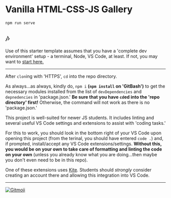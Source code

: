 # Vanilla HTML-CSS-JS Gallery

`npm run serve`

## 🎶

Use of this starter template assumes that you have a 'complete dev environment' setup - a terminal, Node, VS Code, at least. If not, you may want to [start here.](https://www.notion.so/codefinity/Setting-up-a-Local-Dev-Environment-for-JS-02a4e9f4a30043d3a8e7d109be3448f4)

---

After `clon`ing with 'HTTPS', `cd` into the repo directory.

As always...as always, kindly do, `npm i` **(`npm install` on 'GitBash')** to get the necessary modules installed from the list of `devDependencies` and `depnedencies` in 'package.json.' **Be sure that you have `cd`ed into the 'repo directory' first!** Otherwise, the command will not work as there is no 'package.json.'

This project is well-suited for newer JS students. It includes linting and several useful VS Code settings and extensions to assist with 'coding tasks.'

For this to work, you should look in the bottom right of your VS Code upon opening this project (from the terinal, you should have entered `code .`) and, if prompted, install/accept any VS Code extensions/settings. **Without this, you would be on your own to take care of formatting and linting the code on your own** (unless you already know what you are doing...then maybe you don't even need to be in this repo).

One of these extensions uses [Kite](https://www.kite.com/javascript/). Students should _strongly_ consider creating an account there and allowing this integration into VS Code.

---

<a href="https://gitmoji.carloscuesta.me">
  <img src="https://img.shields.io/badge/gitmoji-%20😜%20😍-FFDD67.svg?style=flat-square" alt="Gitmoji">
</a>
